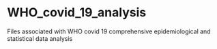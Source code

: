 # WHO_covid_19_analysis
Files associated with WHO covid 19 comprehensive epidemiological and statistical data analysis
